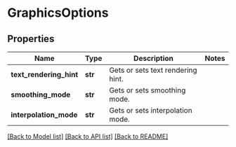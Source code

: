 # GraphicsOptions

## Properties
Name | Type | Description | Notes
------------ | ------------- | ------------- | -------------
**text_rendering_hint** | **str** | Gets or sets text rendering hint. | 
**smoothing_mode** | **str** | Gets or sets smoothing mode. | 
**interpolation_mode** | **str** | Gets or sets interpolation mode. | 

[[Back to Model list]](../README.md#documentation-for-models) [[Back to API list]](../README.md#documentation-for-api-endpoints) [[Back to README]](../README.md)


